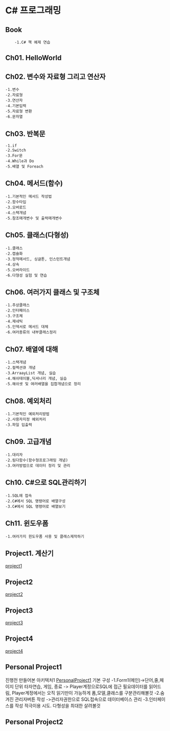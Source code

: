 # C\# 프로그래밍

## Book
    	-1.C# 책 예제 연습
## Ch01. HelloWorld
## Ch02. 변수와 자료형 그리고 연산자
	-1.변수
	-2.자료형
	-3.연산자
	-4.기본입력
	-5.자료형 변환
	-6.문자열
## Ch03. 반복문
	-1.if
	-2.Switch
	-3.For문
	-4.While과 Do
 	-5.배열 및 Foreach
## Ch04. 메서드(함수)
	-1.기본적인 메서드 작성법
	-2.함수타입
	-3.오버로드
	-4.스택개념
	-5.참조매개변수 및 출력매개변수	
## Ch05. 클래스(다형성)
	-1.클래스
	-2.캡슐화
	-3.정적메서드, 싱글톤, 인스턴트개념
	-4.상속
	-5.오버라이드
	-6.다형성 실험 및 연습
## Ch06. 여러가지 클래스 및 구조체
	-1.추상클래스
	-2.인터페이스
	-3.구조체
	-4.제네틱
	-5.인덱서로 메서드 대체
	-6.여러종류의 내부클래스정리
## Ch07. 배열에 대해
	-1.스택개념
	-2.컬렉션큐 개념
	-3.ArraayList 개념, 실습
	-4.해쉬테이블,딕셔너리 개념, 실습
	-5.해쉬셋 및 여러배열을 집합개념으로 정리
## Ch08. 예외처리
	-1.기본적인 예외처리방법
	-2.사용자지정 예외처리
	-3.파일 입출력
## Ch09. 고급개념
	-1.대리자
	-2.림다함수(함수형프로그래밍 개념)
	-3.여러방법으로 데이터 정리 및 관리
## Ch10. C#으로 SQL관리하기
	-1.SQL에 접속
	-2.C#에서 SQL 명령어로 배열구성
	-3.C#에서 SQL 명령어로 배열보기
## Ch11. 윈도우폼 
	-1.여러가지 윈도우폼 사용 및 클래스제작하기
## Project1. 계산기
[project1](./projecct1/projecct1.png)
## Project2
[project2](./Project2/data.png)
## Project3
[project3](./Project3/dhahr.png)
## Project4
[project4](./Project4/game.png)
## Personal Project1
진행전 만들어본 아키텍처1
[PersonalProject1](.Personal%20Project%201/TypingTrainProgram.png)
기본 구성
	-1.Form1(메인)->단어,줄,페이지 단위 타자연습, 게임, 종료 -> Player계정으로SQL에 접근 필요데이터를 읽어드림, Player계정에서는 오직 읽기만이 가능하게 폼,모델,클래스를 구분관리해볼것
	-2.숨겨진 관리자버튼 작성 ->관리자권한으로 SQL접속으로 데이터베이스 관리
	-3.인터페이스를 작성 적극이용 시도. 다형성을 최대한 살려볼것
## Personal Project2
